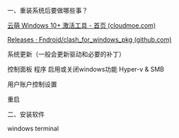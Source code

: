 一、重装系统后要做哪些事？

[云萌 Windows 10+ 激活工具 - 首页 (cloudmoe.com)](https://cmwtat.cloudmoe.com/cn.html)

[Releases · Fndroid/clash_for_windows_pkg (github.com)](https://github.com/Fndroid/clash_for_windows_pkg/releases)



系统更新（一般会更新驱动和必要的补丁）

控制面板 程序 启用或关闭windows功能 Hyper-v & SMB



用户账户控制设置 



重启



二、安装软件

windows terminal








